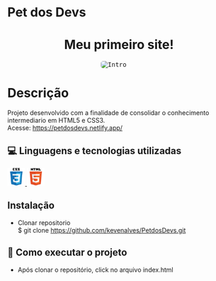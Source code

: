# Pet dos Devs

<h1 align="center">
Meu primeiro site!
</h1>

<p align="center">
  <kbd>
    <img width="650" style="border-radius: 5px" height="490" src="https://media.giphy.com/media/u3sQcV4W3emfPzEvyB/giphy.gif" alt="Intro">
  </kbd>
  &nbsp;&nbsp;&nbsp;&nbsp;
  <kbd>
  </p>

# Descrição
Projeto desenvolvido com a finalidade de consolidar o conhecimento intermediario em HTML5 e CSS3. <br>
Acesse: https://petdosdevs.netlify.app/

## 💻 Linguagens e tecnologias utilizadas
<p align="left"> <a href="https://www.w3schools.com/css/" target="_blank"> <img src="https://raw.githubusercontent.com/devicons/devicon/master/icons/css3/css3-original-wordmark.svg" alt="css3" width="40" height="40"/> </a> <a href="https://www.w3.org/html/" target="_blank"> <img src="https://raw.githubusercontent.com/devicons/devicon/master/icons/html5/html5-original-wordmark.svg" alt="html5" width="40" height="40"/> </a> </p>

  
## Instalação
    
  - Clonar repositorio <br>
  $ git clone https://github.com/kevenalves/PetdosDevs.git

## 🏃 Como executar o projeto

  - Após clonar o repositório, click no arquivo index.html

